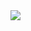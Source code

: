 <img src="https://github-readme-stats.vercel.app/api?username=A2U8C&theme=codeSTACKr&show_icons=true"/>


<!-- ### Visitor Count -->

<!-- ![Visitor Count](https://profile-counter.glitch.me/{A2U8C}/count.svg) -->
